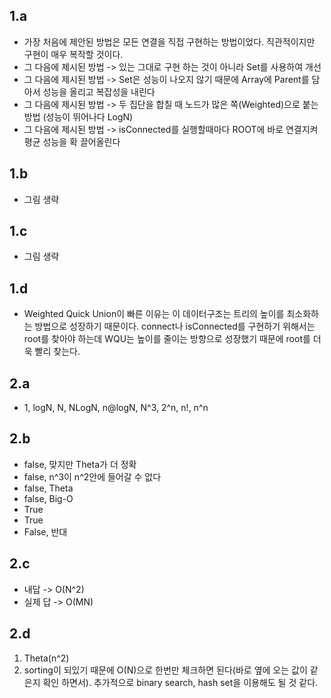 ## 1.a
- 가장 처음에 제안된 방법은 모든 연결을 직접 구현하는 방법이었다. 직관적이지만 구현이 매우 복작할 것이다.
- 그 다음에 제시된 방법 -> 있는 그대로 구현 하는 것이 아니라 Set를 사용하여 개선
- 그 다음에 제시된 방법 -> Set은 성능이 나오지 않기 때문에 Array에 Parent를 담아서 성능을 올리고 복잡성을 내린다
- 그 다음에 제시된 방법 -> 두 집단을 합칠 때 노드가 많은 쪽(Weighted)으로 붙는 방법 (성능이 뛰어나다 LogN)
- 그 다음에 제시된 방법 -> isConnected를 실행할때마다 ROOT에 바로 연결지켜 평균 성능을 확 끌어올린다

## 1.b
- 그림 생략

## 1.c
- 그림 생략

## 1.d
- Weighted Quick Union이 빠른 이유는 이 데이터구조는 트리의 높이를 최소화하는 방법으로 성장하기 때문이다. connect나 isConnected를 구현하기 위해서는 root를 찾아야 하는데  WQU는 높이를 줄이는 방향으로 성장했기 때문에 root를 더욱 빨리 찾는다.

## 2.a
- 1, logN, N, NLogN, n@logN, N^3, 2^n, n!, n^n

## 2.b
- false, 맞지만 Theta가 더 정확
- false, n^3이 n^2안에 들어갈 수 없다
- false, Theta
- false, Big-O
- True
- True
- False, 반대

## 2.c
- 내답 -> O(N^2)
- 실제 답 -> O(MN)

## 2.d
1. Theta(n^2)
2. sorting이 되있기 때문에 O(N)으로 한번만 체크하면 된다(바로 옆에 오는 값이 같은지 확인 하면서). 추가적으로 binary search, hash set을 이용해도 될 것 같다.